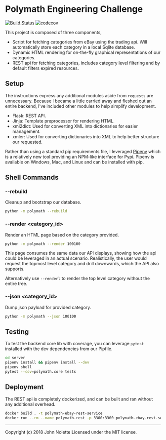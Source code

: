 # Polymath Engineering Challenge

[![Build Status](https://travis-ci.org/neetjn/polymath-engineering-challenge.svg?branch=master)](https://travis-ci.org/neetjn/polymath-engineering-challenge)
[![codecov](https://codecov.io/gh/neetjn/polymath-engineering-challenge/branch/master/graph/badge.svg)](https://codecov.io/gh/neetjn/polymath-engineering-challenge)

This project is composed of three components,

- Script for fetching categories from eBay using the trading api. Will automatically store each category in a local Sqlite database.
- Dynamic HTML rendering for on-the-fly graphical representations of our categories.
- REST api for fetching categories, includes category level filtering and by default filters expired resources.

## Setup

The instructions express any additional modules aside from `requests` are unnecessary. Because I became a little carried away and fleshed out an entire backend, I've included other modules to help simplify development.

* Flask: REST API.
* Jinja: Template preprocessor for rendering HTML.
* xml2dict: Used for converting XML into dictionaries for easier management.
* xmler: Used for converting dictionaries into XML to help better structure our requested.

Rather than using a standard pip requirements file, I leveraged [Pipenv](https://docs.pipenv.org/) which is a relatively new tool providing an NPM-like interface for Pypi. Pipenv is available on Windows, Mac, and Linux and can be installed with pip.

## Shell Commands

### --rebuild

Cleanup and bootstrap our database.

```bash
python -m polymath --rebuild
```

### --render <category_id>

Render an HTML page based on the category provided.

```bash
python -m polymath --render 100100
```

This page consumes the same data our API displays, showing how the api could be leveraged in an actual scenario.
Realistically, the user would request the topmost level category and drill downwards, which the API also supports.

Alternatively use `--renderl` to render the top level category without the entire tree.

### --json <category_id>

Dump json payload for provided category.

```bash
python -m polymath --json 100100
```

## Testing

To test the backend core lib with coverage, you can leverage `pytest` installed with the dev dependencies from our Pipfile.

```bash
cd server
pipenv install && pipenv install --dev
pipenv shell
pytest --cov=polymath.core tests
```

## Deployment

The REST api is completely dockerized, and can be built and ran without any additional overhead.

```bash
docker build . -t polymath-ebay-rest-service
docker run --rm --name polymath-rest -p 3300:3300 polymath-ebay-rest-service
```

---

Copyright (c) 2018 John Nolette Licensed under the MIT license.
